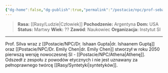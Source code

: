 ```yaml
---
{"dg-home":false,"dg-publish":true,"permalink":"/postacie/npc/prof-sebastian-silva/","dgPassFrontmatter":true}
---
```


> **Rasa:** [[Rasy/Ludzie\|Człowiek]]
> **Pochodzenie:** Argentyna
> **Dom:** USA
> **Status:** Martwy
> **Wiek:** ??
> **Zawód**: Naukowiec
> **Organizacja:** Instytut SI

---

Prof. Silva wraz z [[Postacie/NPC/Dr. Ishaan Gupta\|dr. Ishaanem Guptą]] oraz [[Postacie/NPC/Dr. Emily Chen\|dr. Emily Chen]] stworzył w roku 2050 pierwszą wersję nowoczesnej SI - [[Postacie/NPC/Athena\|Athenę]]. Odszedł z zespołu z powodów etycznych i nie jest uznawany za pełnoprawnego twórcę [[Rasy/Syntetyki\|syntetyków]].